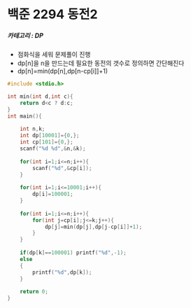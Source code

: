 # 백준 2294 동전2

##### 카테고리 : DP

- 점화식을 세워 문제풀이 진행
- dp[n]을 n을 만드는데 필요한 동전의 갯수로 정의하면 간단해진다
- dp[n]=min(dp[n],dp[n-cp[i]]+1)



```c++
#include <stdio.h>

int min(int d,int c){    
    return d<c ? d:c;
}
int main(){
    
    int n,k;
    int dp[10001]={0,};
    int cp[101]={0,};
    scanf("%d %d",&n,&k);
    
    for(int i=1;i<=n;i++){
        scanf("%d",&cp[i]);
    }
    
    for(int i=1;i<=10001;i++){
        dp[i]=100001;
    }
    
    for(int i=1;i<=n;i++){
        for(int j=cp[i];j<=k;j++){
            dp[j]=min(dp[j],dp[j-cp[i]]+1);
        }
    }
    
    if(dp[k]==100001) printf("%d",-1);
    else
    {
        printf("%d",dp[k]);    
    }
    
    return 0;
}
```

